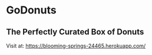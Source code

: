 # GoDonuts

## The Perfectly Curated Box of Donuts

Visit at: https://blooming-springs-24465.herokuapp.com/

